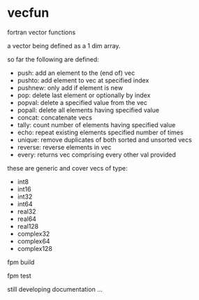 # vecfun
fortran vector functions

a vector being defined as a 1 dim array.

so far the following are defined:

 - push: add an element to the (end of) vec
 - pushto: add element to vec at specified index
 - pushnew: only add if element is new
 - pop: delete last element or optionally by index
 - popval: delete a specified value from the vec
 - popall: delete all elements having specified value
 - concat: concatenate vecs
 - tally: count number of elements having specified value
 - echo: repeat existing elements specified number of times
 - unique: remove duplicates of both sorted and unsorted vecs
 - reverse: reverse elements in vec
 - every: returns vec comprising every other val provided

these are generic and cover vecs of type:

 - int8
 - int16
 - int32
 - int64
 - real32
 - real64
 - real128
 - complex32
 - complex64
 - complex128

fpm build

fpm test

still developing documentation ...

